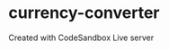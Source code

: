 # currency-converter
Created with CodeSandbox
<a herf='https://rgzf3v-3000.csb.app/'>Live server</a>
